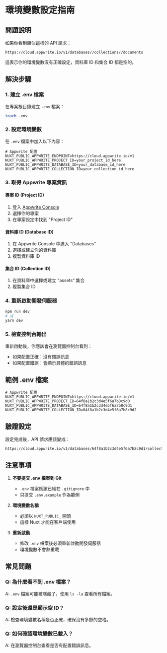 # 環境變數設定指南

## 問題說明

如果你看到類似這樣的 API 請求：

```
https://cloud.appwrite.io/v1/databases//collections//documents
```

這表示你的環境變數沒有正確設定，資料庫 ID 和集合 ID 都是空的。

## 解決步驟

### 1. 建立 .env 檔案

在專案根目錄建立 `.env` 檔案：

```bash
touch .env
```

### 2. 設定環境變數

在 `.env` 檔案中加入以下內容：

```env
# Appwrite 配置
NUXT_PUBLIC_APPWRITE_ENDPOINT=https://cloud.appwrite.io/v1
NUXT_PUBLIC_APPWRITE_PROJECT_ID=your_project_id_here
NUXT_PUBLIC_APPWRITE_DATABASE_ID=your_database_id_here
NUXT_PUBLIC_APPWRITE_COLLECTION_ID=your_collection_id_here
```

### 3. 取得 Appwrite 專案資訊

#### 專案 ID (Project ID)

1. 登入 [Appwrite Console](https://cloud.appwrite.io/)
2. 選擇你的專案
3. 在專案設定中找到 "Project ID"

#### 資料庫 ID (Database ID)

1. 在 Appwrite Console 中進入 "Databases"
2. 選擇或建立你的資料庫
3. 複製資料庫 ID

#### 集合 ID (Collection ID)

1. 在資料庫中選擇或建立 "assets" 集合
2. 複製集合 ID

### 4. 重新啟動開發伺服器

```bash
npm run dev
# 或
yarn dev
```

### 5. 檢查控制台輸出

重新啟動後，你應該會在瀏覽器控制台看到：

- 如果配置正確：沒有錯誤訊息
- 如果配置錯誤：會顯示具體的錯誤訊息

## 範例 .env 檔案

```env
# Appwrite 配置
NUXT_PUBLIC_APPWRITE_ENDPOINT=https://cloud.appwrite.io/v1
NUXT_PUBLIC_APPWRITE_PROJECT_ID=64f8a1b2c3d4e5f6a7b8c9d0
NUXT_PUBLIC_APPWRITE_DATABASE_ID=64f8a1b2c3d4e5f6a7b8c9d1
NUXT_PUBLIC_APPWRITE_COLLECTION_ID=64f8a1b2c3d4e5f6a7b8c9d2
```

## 驗證設定

設定完成後，API 請求應該變成：

```
https://cloud.appwrite.io/v1/databases/64f8a1b2c3d4e5f6a7b8c9d1/collections/64f8a1b2c3d4e5f6a7b8c9d2/documents
```

## 注意事項

1. **不要提交 .env 檔案到 Git**
   - `.env` 檔案應該已經在 `.gitignore` 中
   - 只提交 `.env.example` 作為範例

2. **環境變數名稱**
   - 必須以 `NUXT_PUBLIC_` 開頭
   - 這樣 Nuxt 才能在客戶端使用

3. **重新啟動**
   - 修改 `.env` 檔案後必須重新啟動開發伺服器
   - 環境變數不會熱重載

## 常見問題

### Q: 為什麼看不到 .env 檔案？

A: `.env` 檔案可能被隱藏了，使用 `ls -la` 查看所有檔案。

### Q: 設定後還是顯示空 ID？

A: 檢查環境變數名稱是否正確，確保沒有多餘的空格。

### Q: 如何確認環境變數已載入？

A: 在瀏覽器控制台查看是否有配置錯誤訊息。
